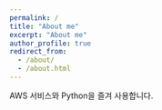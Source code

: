 ```yaml
---
permalink: /
title: "About me"
excerpt: "About me"
author_profile: true
redirect_from: 
  - /about/
  - /about.html
---
```


AWS 서비스와 Python을 즐겨 사용합니다.
